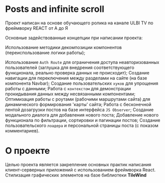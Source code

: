# Posts and infinite scroll

Проект написан на основе обучающего ролика на канале ULBI TV по фреймворку REACT от А до Я

Основные задействованные концепции при написании проекта:

Использование методики декомпозиции компонентов (переиспользование логики работы);

Использование `Auth Route` для ограничения доступа неавторизованных пользователей (заглушка для внедрения соответствующего функционала, реально проверка данных не происходит);
Создание навигации для переключения между разделами на сайте (на базе компонента Navbar);
Создание пользовательских `хуков` для упрощения работы с данными;
Работа с `контекстом` для демонстрации прокидывания данных между несвязанными компонентами;
Оптимизация работы с роутами (рабочими маршрутами сайта) для динамического формирования 'карты' сайта;
Работа с бесконечной лентой дозагрузки постов на базе интерфейса `JS Observer`;
Создание модального диалога для добавления нового поста;
Добавление нового функционала по фильтрации, сортировки и пагинации постов;
Создание пользовательского `лоадера` и персональной страницы поста (с показом комментариев).

# О проекте
Целью проекта является закрепление основных практик написания клиент-серверных приложений с использованием фреймворка React.
Стилизация графических элементов на базе библиотеки **TileWind**
